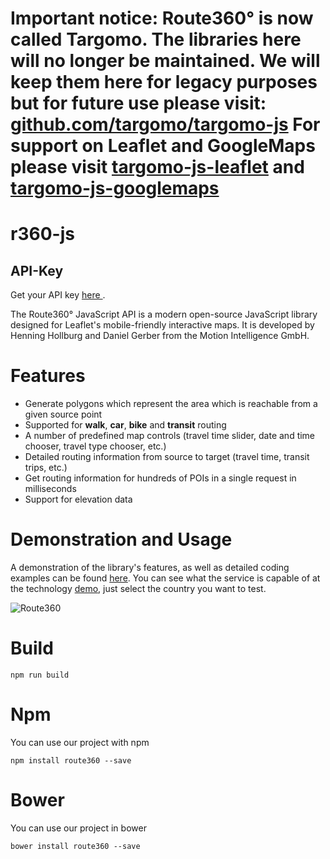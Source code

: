 # Important notice: Route360° is now called Targomo. The libraries here will no longer be maintained. We will keep them here for legacy purposes but for future use please visit: [github.com/targomo/targomo-js](https://github.com/targomo/targomo-js) For support on Leaflet and GoogleMaps please visit [targomo-js-leaflet](https://github.com/targomo/targomo-js-leaflet) and [targomo-js-googlemaps](https://github.com/targomo/targomo-js-googlemaps)

# r360-js


## API-Key
Get your API key [here ](https://developers.targomo.com/pricing/).

The Route360° JavaScript API is a modern open-source JavaScript library designed for Leaflet's mobile-friendly interactive maps. It is developed by Henning Hollburg and Daniel Gerber from the Motion Intelligence GmbH.


# Features

* Generate polygons which represent the area which is reachable from a given source point
* Supported for **walk**, **car**, **bike** and **transit** routing
* A number of predefined map controls (travel time slider, date and time chooser, travel type chooser, etc.)
* Detailed routing information from source to target (travel time, transit trips, etc.)
* Get routing information for hundreds of POIs in a single request in milliseconds
* Support for elevation data

# Demonstration and Usage
A demonstration of the library's features, as well as detailed coding examples can be found [here](http://developers.targomo.com). You can see what the service is capable of at the technology [demo](http://apps.targomo.com/demo), just select the country you want to test.

![Route360](r360.png)


# Build
`npm run build`

# Npm
You can use our project with npm

    npm install route360 --save

# Bower
You can use our project in bower

    bower install route360 --save
